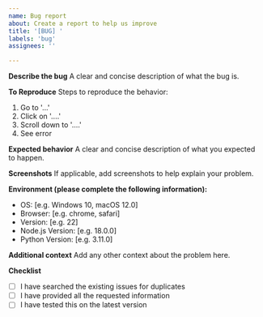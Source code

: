 ```yaml
---
name: Bug report
about: Create a report to help us improve
title: '[BUG] '
labels: 'bug'
assignees: ''

---
```


**Describe the bug**
A clear and concise description of what the bug is.

**To Reproduce**
Steps to reproduce the behavior:
1. Go to '...'
2. Click on '....'
3. Scroll down to '....'
4. See error

**Expected behavior**
A clear and concise description of what you expected to happen.

**Screenshots**
If applicable, add screenshots to help explain your problem.

**Environment (please complete the following information):**
 - OS: [e.g. Windows 10, macOS 12.0]
 - Browser: [e.g. chrome, safari]
 - Version: [e.g. 22]
 - Node.js Version: [e.g. 18.0.0]
 - Python Version: [e.g. 3.11.0]

**Additional context**
Add any other context about the problem here.

**Checklist**
- [ ] I have searched the existing issues for duplicates
- [ ] I have provided all the requested information
- [ ] I have tested this on the latest version 